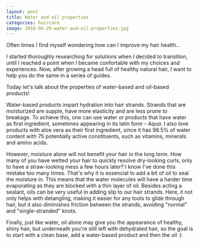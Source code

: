 ```yaml
---
layout: post
title: Water and oil properties
categories: haircare
image: 2018-04-29-water-and-oil-properties.jpg
---
```


Often times I find myself wondering how can I improve my hair health...

I started thoroughly researching for solutions when I decided to transition, until I reached a point when I became confortable with my choices and experiences. Now, after growing a head full of healthy natural hair, I want to help you do the same in a series of guides. 

Today let's talk about the properties of water-based and oil-based products!

<!--![Emulsion](/public/img/2018-04-29-water-and-oil-properties.jpg)-->

Water-based products impart hydration into hair strands. Strands that are moisturized are supple, have more elasticity and are less prone to breakage. To achieve this, one can use water or products that have water as first ingredient, sometimes appearing in its latin form - _Aqua_. I also love products with aloe vera as their first ingredient, since it has 98.5% of water content with 75 potentially active constituents, such as vitamins, minerals and amino acids. 

However, moisture alone will not benefit your hair in the long term. How many of you have wetted your hair to quickly resolve dry-looking curls, only to have a straw-looking mess a few hours later? I know I've done this mistake too many times. That's why it is essencial to add a bit of oil to seal the moisture in. This means that the water molecules will have a harder time evaporating as they are blocked with a thin layer of oil. 
Besides acting a sealant, oils can be very useful in adding slip to our hair strands. Here, it not only helps with detangling, making it easier for any tools to glide through hair, but it also diminishes friction between the strands, avoiding "normal" and "single-stranded" knots.

Finally, just like water, oil alone may give you the appearance of healthy, shiny hair, but underneath you're still left with dehydrated hair, so the goal is to start with a clean base, add a water-based product and then the oil :)
